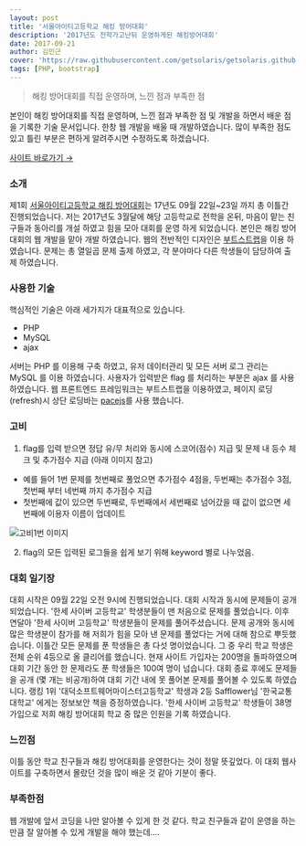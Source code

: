 ```yaml
---
layout: post
title: '서울아이티고등학교 해킹 방어대회'
description: '2017년도 전학가고난뒤 운영하게된 해킹방어대회'
date: 2017-09-21
author: 김민근
cover: 'https://raw.githubusercontent.com/getsolaris/getsolaris.github.io/master/assets/images/post/seoulit-hacking-defence/logo.png'
tags: [PHP, bootstrap]
---
```


> 해킹 방어대회를 직접 운영하며, 느낀 점과 부족한 점

본인이 해킹 방어대회를 직접 운영하며, 느낀 점과 부족한 점 및 개발을 하면서 배운 점을 기록한 기술 문서입니다.
한창 웹 개발을 배울 때 개발하였습니다. 많이 부족한 점도 있고 틀린 부분은 편하게 알려주시면 수정하도록 하겠습니다.

[사이트 바로가기 →](http://ctf.seoulit.kr)


### 소개

제1회 [서울아이티고등학교 해킹 방어대회](http://ctf.seoulit.kr)는 17년도 09월 22일~23일 까지 총 이틀간 진행되었습니다.
저는 2017년도 3월달에 해당 고등학교로 전학을 온뒤, 마음이 맡는 친구들과 동아리를 개설 하였고 힘을 모아 대회를 운영 하게 되었습니다.
본인은 해킹 방어대회의 웹 개발을 맡아 개발 하였습니다.
웹의 전반적인 디자인은 [부트스트랩](https://getbootstrap.com/)을 이용 하였습니다. 문제는 총 열일곱 문제 출제 하였고, 각 분야마다 다른 학생들이 담당하여 출제 하였습니다.

### 사용한 기술

핵심적인 기술은 아래 세가지가 대표적으로 있습니다.

- PHP
- MySQL
- ajax

서버는 PHP 를 이용해 구축 하였고, 유저 데이터관리 및 모든 서버 로그 관리는 MySQL 를 이용 하였습니다. 사용자가 입력받은 flag 를 처리하는 부분은 ajax 를 사용 하였습니다.
웹 프론트엔드 프레임워크는 부트스트랩을 이용하였고, 페이지 로딩(refresh)시 상단 로딩바는 [pacejs](http://github.hubspot.com/pace/docs/welcome/)를 사용 했습니다.

### 고비

1. flag를 입력 받으면 정답 유/무 처리와 동시에 스코어(점수) 지급 및 문제 내 등수 체크 및 추가점수 지급 (아래 이미지 참고)
- 예를 들어 1번 문제를 첫번째로 풀었으면 추가점수 4점을, 두번째는 추가점수 3점, 첫번째 부터 네번째 까지 추가점수 지급
- 첫번째에 값이 있으면 두번째로, 두번째에서 세번째로 넘어갔을 때 값이 없으면 세번째에 이용자 이름이 업데이트

![고비1번 이미지](https://raw.githubusercontent.com/getsolaris/getsolaris.github.io/master/assets/images/post/seoulit-hacking-defence/problem_rank_logic.png)

2. flag의 모든 입력된 로그들을 쉽게 보기 위해 keyword 별로 나누었음.


### 대회 일기장
대회 시작은 09월 22일 오전 9시에 진행되었습니다. 대회 시작과 동시에 문제들이 공개되었습니다. '한세 사이버 고등학교' 학생분들이 맨 처음으로 문제를 풀었습니다. 이후 연달아 '한세 사이버 고등학교' 학생분들이 문제를 풀어주셨습니다. 문제 공개와 동시에 많은 학생분이 참가를 해 저희가 힘을 모아 낸 문제를 풀었다는 거에 대해 참으로 뿌듯했습니다. 이틀간 모든 문제를 푼 학생들은 총 다섯 명이었습니다. 그 중 우리 학교 학생은 전체 순위 4등으로 올 클리어를 했습니다. 현재 사이트 가입자는 200명을 돌파하였으며 대회 기간 동안 한 문제라도 푼 학생들은 100여 명이 넘습니다. 대회 종료 후에도 문제들을 공개 (몇 개는 비공개)하여 대회 기간 내에 못 풀어본 문제를 풀어볼 수 있도록 하였습니다. 랭킹 1위 '대덕소프트웨어마이스터고등학교' 학생과 2등 Safflower님 '한국교통대학교' 에게는 정보보안 책을 증정하였습니다. '한세 사이버 고등학교' 학생들이 38명 가입으로 저희 해킹 방어대회 학교 중 많은 인원을 기록 하였습니다.

### 느낀점
이틀 동안 학교 친구들과 해킹 방어대회를 운영한다는 것이 정말 뜻깊었다. 
이 대회 웹사이트를 구축하면서 몰랐던 것을 많이 배운 것 같아 기분이 좋다.


### 부족한점
웹 개발에 앞서 코딩을 나만 알아볼 수 있게 한 것 같다. 학교 친구들과 같이 운영을 하는 만큼 잘 알아볼 수 있게 개발을 해야 했는데….